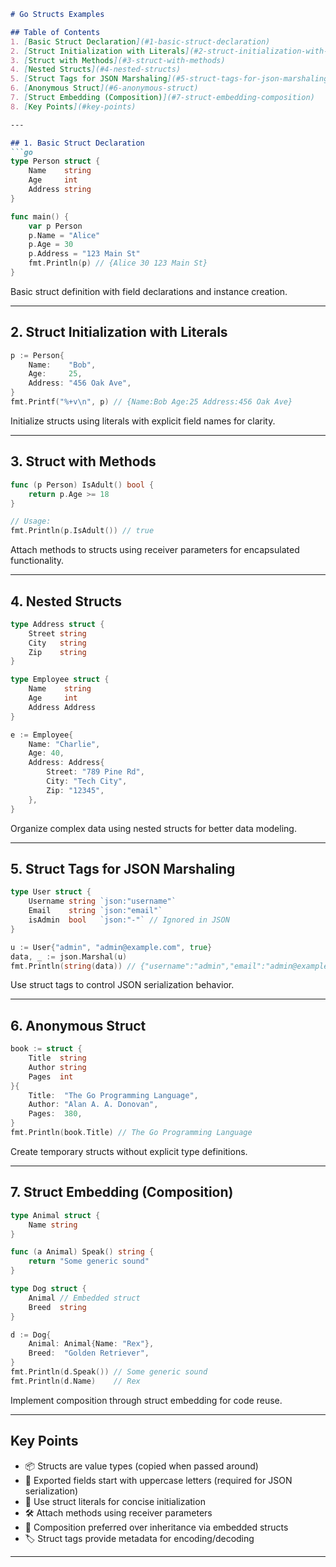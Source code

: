 

```markdown
# Go Structs Examples

## Table of Contents
1. [Basic Struct Declaration](#1-basic-struct-declaration)
2. [Struct Initialization with Literals](#2-struct-initialization-with-literals)
3. [Struct with Methods](#3-struct-with-methods)
4. [Nested Structs](#4-nested-structs)
5. [Struct Tags for JSON Marshaling](#5-struct-tags-for-json-marshaling)
6. [Anonymous Struct](#6-anonymous-struct)
7. [Struct Embedding (Composition)](#7-struct-embedding-composition)
8. [Key Points](#key-points)

---

## 1. Basic Struct Declaration
```go
type Person struct {
    Name    string
    Age     int
    Address string
}

func main() {
    var p Person
    p.Name = "Alice"
    p.Age = 30
    p.Address = "123 Main St"
    fmt.Println(p) // {Alice 30 123 Main St}
}
```
Basic struct definition with field declarations and instance creation.

---

## 2. Struct Initialization with Literals
```go
p := Person{
    Name:    "Bob",
    Age:     25,
    Address: "456 Oak Ave",
}
fmt.Printf("%+v\n", p) // {Name:Bob Age:25 Address:456 Oak Ave}
```
Initialize structs using literals with explicit field names for clarity.

---

## 3. Struct with Methods
```go
func (p Person) IsAdult() bool {
    return p.Age >= 18
}

// Usage:
fmt.Println(p.IsAdult()) // true
```
Attach methods to structs using receiver parameters for encapsulated functionality.

---

## 4. Nested Structs
```go
type Address struct {
    Street string
    City   string
    Zip    string
}

type Employee struct {
    Name    string
    Age     int
    Address Address
}

e := Employee{
    Name: "Charlie",
    Age: 40,
    Address: Address{
        Street: "789 Pine Rd",
        City: "Tech City",
        Zip: "12345",
    },
}
```
Organize complex data using nested structs for better data modeling.

---

## 5. Struct Tags for JSON Marshaling
```go
type User struct {
    Username string `json:"username"`
    Email    string `json:"email"`
    isAdmin  bool   `json:"-"` // Ignored in JSON
}

u := User{"admin", "admin@example.com", true}
data, _ := json.Marshal(u)
fmt.Println(string(data)) // {"username":"admin","email":"admin@example.com"}
```
Use struct tags to control JSON serialization behavior.

---

## 6. Anonymous Struct
```go
book := struct {
    Title  string
    Author string
    Pages  int
}{
    Title:  "The Go Programming Language",
    Author: "Alan A. A. Donovan",
    Pages:  380,
}
fmt.Println(book.Title) // The Go Programming Language
```
Create temporary structs without explicit type definitions.

---

## 7. Struct Embedding (Composition)
```go
type Animal struct {
    Name string
}

func (a Animal) Speak() string {
    return "Some generic sound"
}

type Dog struct {
    Animal // Embedded struct
    Breed  string
}

d := Dog{
    Animal: Animal{Name: "Rex"},
    Breed:  "Golden Retriever",
}
fmt.Println(d.Speak()) // Some generic sound
fmt.Println(d.Name)    // Rex
```
Implement composition through struct embedding for code reuse.

---

## Key Points
- 📦 Structs are value types (copied when passed around)
- 📌 Exported fields start with uppercase letters (required for JSON serialization)
- 🎯 Use struct literals for concise initialization
- 🛠️ Attach methods using receiver parameters
- 🔄 Composition preferred over inheritance via embedded structs
- 🏷️ Struct tags provide metadata for encoding/decoding

---

